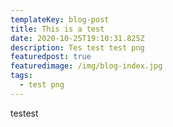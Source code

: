 ```yaml
---
templateKey: blog-post
title: This is a test
date: 2020-10-25T19:10:31.825Z
description: Tes test test png
featuredpost: true
featuredimage: /img/blog-index.jpg
tags:
  - test png
---
```

testest